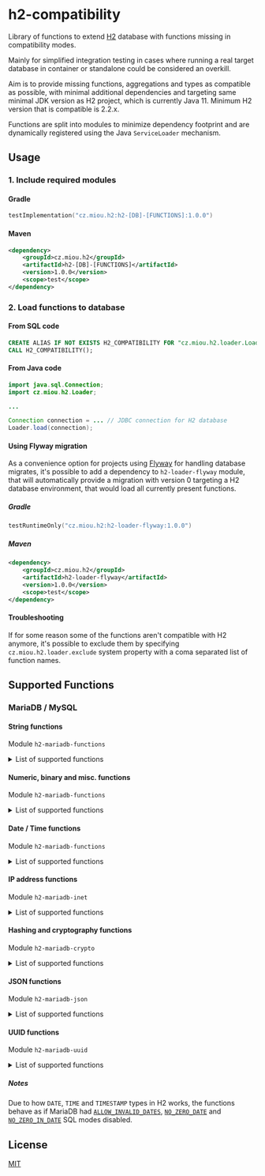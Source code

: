 # h2-compatibility

Library of functions to extend [H2](https://www.h2database.com/) database with functions missing in compatibility modes.

Mainly for simplified integration testing in cases where running a real target database in container or standalone could be considered an overkill.

Aim is to provide missing functions, aggregations and types as compatible as possible, with minimal additional dependencies and targeting same minimal JDK version as H2 project, which is currently Java 11. Minimum H2 version that is compatible is 2.2.x.

Functions are split into modules to minimize dependency footprint and are dynamically registered using the Java `ServiceLoader` mechanism.

## Usage

### 1. Include required modules

#### Gradle
```kotlin
testImplementation("cz.miou.h2:h2-[DB]-[FUNCTIONS]:1.0.0")
```

#### Maven

```xml
<dependency>
    <groupId>cz.miou.h2</groupId>
    <artifactId>h2-[DB]-[FUNCTIONS]</artifactId>
    <version>1.0.0</version>
    <scope>test</scope>
</dependency>
```

### 2. Load functions to database

#### From SQL code

```sql
CREATE ALIAS IF NOT EXISTS H2_COMPATIBILITY FOR "cz.miou.h2.loader.Loader.load";
CALL H2_COMPATIBILITY();
```

#### From Java code

```java
import java.sql.Connection;
import cz.miou.h2.Loader;

...

Connection connection = ... // JDBC connection for H2 database
Loader.load(connection);

```

#### Using Flyway migration

As a convenience option for projects using [Flyway](https://github.com/flyway/flyway) for handling database migrates, 
it's possible to add a dependency to `h2-loader-flyway` module, that will automatically provide a migration with 
version 0 targeting a H2 database environment, that would load all currently present functions.  

##### Gradle
```kotlin
testRuntimeOnly("cz.miou.h2:h2-loader-flyway:1.0.0")
```

##### Maven

```xml
<dependency>
    <groupId>cz.miou.h2</groupId>
    <artifactId>h2-loader-flyway</artifactId>
    <version>1.0.0</version>
    <scope>test</scope>
</dependency>
```

#### Troubleshooting

If for some reason some of the functions aren't compatible with H2 anymore, it's possible to exclude them by specifying `cz.miou.h2.loader.exclude` system property with a coma separated list of function names.

## Supported Functions

### MariaDB / MySQL

#### String functions

Module `h2-mariadb-functions`

<details>

<summary>List of supported functions</summary>

* [`BIN`](https://mariadb.com/kb/en/bin/)
* [`ELT`](https://mariadb.com/kb/en/elt/)
* [`EXPORT_SET`](https://mariadb.com/kb/en/export_set/)
* [`FIELD`](https://mariadb.com/kb/en/field/)
* [`FIND_IN_SET`](https://mariadb.com/kb/en/find_in_set/)
* [`FORMAT`](https://mariadb.com/kb/en/format/)
* [`FROM_BASE64`](https://mariadb.com/kb/en/from_base64/)
* [`HEX`](https://mariadb.com/kb/en/hex/)
* [`LOAD_FILE`](https://mariadb.com/kb/en/load_file/)
* [`MAKE_SET`](https://mariadb.com/kb/en/make_set/)
* [`MID`](https://mariadb.com/kb/en/mid/)
* [`NATURAL_SORT_KEY`](https://mariadb.com/kb/en/natural_sort_key/)
* [`ORD`](https://mariadb.com/kb/en/ord/)
* [`QUOTE`](https://mariadb.com/kb/en/quote/)
* [`REGEXP_INSTR`](https://mariadb.com/kb/en/regexp_instr/)
* [`REVERSE`](https://mariadb.com/kb/en/reverse/)
* [`STRCMP`](https://mariadb.com/kb/en/strcmp/)
* [`SUBSTRING_INDEX`](https://mariadb.com/kb/en/substring_index/)
* [`TO_BASE64`](https://mariadb.com/kb/en/to_base64/)
* [`UNHEX`](https://mariadb.com/kb/en/unhex/)

</details>

#### Numeric, binary and misc. functions

Module `h2-mariadb-functions`

<details>

<summary>List of supported functions</summary>

* [`BIT_COUNT`](https://mariadb.com/kb/en/bit_count/)
* [`CONV`](https://mariadb.com/kb/en/conv/)
* [`FORMAT_BYTES`](https://mariadb.com/kb/en/miscellaneous-functions-format_bytes/)
* [`ISNULL`](https://mariadb.com/kb/en/isnull/)
* [`LOG2`](https://mariadb.com/kb/en/log2/)
* [`OCT`](https://mariadb.com/kb/en/oct/)
* [`POW`](https://mariadb.com/kb/en/pow/)
* [`SLEEP`](https://mariadb.com/kb/en/sleep/)
* [`SYS_GUID`](https://mariadb.com/kb/en/sys_guid/)
* [`UNCOMPRESSED_LENGTH`](https://mariadb.com/kb/en/uncompressed_length/)
* [`UNCOMPRESS`](https://mariadb.com/kb/en/uncompress/)
* [`UUID_SHORT`](https://mariadb.com/kb/en/uuid_short/)

</details>

#### Date / Time functions

Module `h2-mariadb-functions`

<details>

<summary>List of supported functions</summary>

* [`ADDDATE`](https://mariadb.com/kb/en/adddate/)
* [`ADDTIME`](https://mariadb.com/kb/en/addtime/)
* [`ADD_MONTHS`](https://mariadb.com/kb/en/add_months/)
* [`CONVERT_TZ`](https://mariadb.com/kb/en/convert_tz/)
* [`DATE_ADD`](https://mariadb.com/kb/en/date_add/)
* [`DATE_FORMAT`](https://mariadb.com/kb/en/date_format/)
* [`DATE_SUB`](https://mariadb.com/kb/en/date_sub/)
* [`FORMAT_PICO_TIME`](https://mariadb.com/kb/en/format_pico_time/)
* [`FROM_DAYS`](https://mariadb.com/kb/en/from_days/)
* [`MAKEDATE`](https://mariadb.com/kb/en/makedate/)
* [`MAKETIME`](https://mariadb.com/kb/en/maketime/)
* [`MICROSECOND`](https://mariadb.com/kb/en/microsecond/)
* [`PERIOD_ADD`](https://mariadb.com/kb/en/period_add/)
* [`PERIOD_DIFF`](https://mariadb.com/kb/en/period_add/)
* [`SEC_TO_TIME`](https://mariadb.com/kb/en/sec_to_time/)
* [`STR_TO_DATE`](https://mariadb.com/kb/en/str_to_date/)
* [`SUBDATE`](https://mariadb.com/kb/en/subdate/)
* [`SUBTIME`](https://mariadb.com/kb/en/subtime/)
* [`TIME`](https://mariadb.com/kb/en/time-function/)
* [`TIMEDIFF`](https://mariadb.com/kb/en/timediff/)
* [`TIMESTAMP`](https://mariadb.com/kb/en/timestamp-function/)
* [`TIME_FORMAT`](https://mariadb.com/kb/en/time_format/)
* [`TIME_TO_SEC`](https://mariadb.com/kb/en/time_to_sec/)
* [`TO_DAYS`](https://mariadb.com/kb/en/to_days/)
* [`TO_SECONDS`](https://mariadb.com/kb/en/to_seconds/)
* [`UTC_DATE`](https://mariadb.com/kb/en/utc_date/)
* [`UTC_TIME`](https://mariadb.com/kb/en/utc_time/)
* [`UTC_TIME`](https://mariadb.com/kb/en/utc_time/)
* [`WEEKDAY`](https://mariadb.com/kb/en/weekday/)
* [`WEEKOFYEAR`](https://mariadb.com/kb/en/weekofyear/)
* [`YEARWEEK`](https://mariadb.com/kb/en/yearweek/)

</details>

#### IP address functions

Module `h2-mariadb-inet`

<details>

<summary>List of supported functions</summary>

* [`INET_ATON`](https://mariadb.com/kb/en/inet_aton/)
* [`INET_NTOA`](https://mariadb.com/kb/en/inet_ntoa/)
* [`INET6_ATON`](https://mariadb.com/kb/en/inet6_aton/)
* [`INET6_NTOA`](https://mariadb.com/kb/en/inet6_ntoa/)
* [`IS_IPV4`](https://mariadb.com/kb/en/is_ipv4/)
* [`IS_IPV4_COMPAT`](https://mariadb.com/kb/en/is_ipv4_compat/)
* [`IS_IPV4_MAPPED`](https://mariadb.com/kb/en/is_ipv4_mapped/)
* [`IS_IPV6`](https://mariadb.com/kb/en/is_ipv6/)

</details>

#### Hashing and cryptography functions

Module `h2-mariadb-crypto`

<details>

<summary>List of supported functions</summary>

* [`AES_DECRYPT`](https://mariadb.com/kb/en/aes_decrypt/)
* [`AES_ENCRYPT`](https://mariadb.com/kb/en/aes_encrypt/)
* [`CRC32C`](https://mariadb.com/kb/en/crc32c/)
* [`CRC32`](https://mariadb.com/kb/en/crc32/)
* [`KDF`](https://mariadb.com/kb/en/kdf/)
* [`MD5`](https://mariadb.com/kb/en/md5/)
* [`SHA1`](https://mariadb.com/kb/en/sha1/)
* [`SHA2`](https://mariadb.com/kb/en/sha2/)

</details>

#### JSON functions

Module `h2-mariadb-json`

<details>

<summary>List of supported functions</summary>

* [`JSON_ARRAY_APPEND`](https://mariadb.com/kb/en/json_array_append/)
* [`JSON_ARRAY_INSERT`](https://mariadb.com/kb/en/json_array_insert/)
* [`JSON_ARRAY_INTERSECT`](https://mariadb.com/kb/en/json_array_intersect/)
* [`JSON_COMPACT`](https://mariadb.com/kb/en/json_compact/)
* [`JSON_CONTAINS`](https://mariadb.com/kb/en/json_contains/)
* [`JSON_CONTAINS_PATH`](https://mariadb.com/kb/en/json_contains_path/)
* [`JSON_DEPTH`](https://mariadb.com/kb/en/json_depth/)
* [`JSON_DETAILED`](https://mariadb.com/kb/en/json_detailed/)
* [`JSON_EQUALS`](https://mariadb.com/kb/en/json_equals/)
* [`JSON_EXISTS`](https://mariadb.com/kb/en/json_exists/)
* [`JSON_EXTRACT`](https://mariadb.com/kb/en/json_extract/)
* [`JSON_INSERT`](https://mariadb.com/kb/en/json_insert/)
* [`JSON_KEYS`](https://mariadb.com/kb/en/json_keys/)
* [`JSON_KEY_VALUE`](https://mariadb.com/kb/en/json_key_value/)
* [`JSON_LENGTH`](https://mariadb.com/kb/en/json_length/)
* [`JSON_LOOSE`](https://mariadb.com/kb/en/json_loose/)
* [`JSON_MERGE`](https://mariadb.com/kb/en/json_merge/)
* [`JSON_MERGE_PATCH`](https://mariadb.com/kb/en/json_merge_patch/)
* [`JSON_NORMALIZE`](https://mariadb.com/kb/en/json_normalize/)
* [`JSON_OBJECT_FILTER_KEYS`](https://mariadb.com/kb/en/json_object_filter_keys/)
* [`JSON_OBJECT_TO_ARRAY`](https://mariadb.com/kb/en/json_object_to_array/)
* [`JSON_OVERLAPS`](https://mariadb.com/kb/en/json_overlaps/)
* [`JSON_QUERY`](https://mariadb.com/kb/en/json_query/)
* [`JSON_QUOTE`](https://mariadb.com/kb/en/json_quote/)
* [`JSON_REMOVE`](https://mariadb.com/kb/en/json_remove/)
* [`JSON_REPLACE`](https://mariadb.com/kb/en/json_replace/)
* [`JSON_SEARCH`](https://mariadb.com/kb/en/json_search/)
* [`JSON_SET`](https://mariadb.com/kb/en/json_set/)
* [`JSON_TYPE`](https://mariadb.com/kb/en/json_type/)
* [`JSON_UNQUOTE`](https://mariadb.com/kb/en/json_unquote/)
* [`JSON_VALID`](https://mariadb.com/kb/en/json_valid/)
* [`JSON_VALUE`](https://mariadb.com/kb/en/json_value/)

</details>

#### UUID functions

Module `h2-mariadb-uuid`

<details>

<summary>List of supported functions</summary>

* [`UUIDV4`](https://mariadb.com/kb/en/uuidv4/)
* [`UUIDV7`](https://mariadb.com/kb/en/uuidv7/)

</details>

##### Notes

Due to how `DATE`, `TIME` and `TIMESTAMP` types in H2 works, the functions behave as if MariaDB had
[`ALLOW_INVALID_DATES`](https://mariadb.com/kb/en/sql-mode/#allow_invalid_dates), [`NO_ZERO_DATE`](https://mariadb.com/kb/en/sql-mode/#no_zero_date) and [`NO_ZERO_IN_DATE`](https://mariadb.com/kb/en/sql-mode/#no_zero_in_date) SQL modes disabled.

## License

[MIT](https://choosealicense.com/licenses/mit/)

